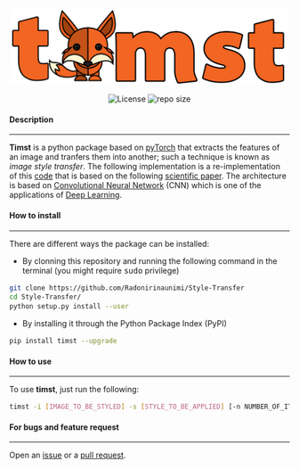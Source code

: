 <p align="center">
  <img alt="Logo" src="https://github.com/Radonirinaunimi/Style-Transfer/blob/master/logo/logo.png" width=500>
</p>
<p align="center">
  <img alt="License" src="https://img.shields.io/github/license/Radonirinaunimi/Style-Transfer?style=flat-square">
  <img alt="repo size" src="https://img.shields.io/github/repo-size/Radonirinaunimi/Style-Transfer?style=flat-square">
</p>

#### Description
----------------

**Timst** is a python package based on [pyTorch]() that extracts the features of an image and tranfers them into another; such a technique is known as *image style transfer*. The following implementation is a re-implementation of this [code]() that is based on the following [scientific paper](https://arxiv.org/pdf/1508.06576.pdf). The architecture is based on [Convolutional Neural Network](https://www.cv-foundation.org/openaccess/content_cvpr_2016/papers/Gatys_Image_Style_Transfer_CVPR_2016_paper.pdf) (CNN) which is one of the applications of [Deep Learning](https://en.wikipedia.org/wiki/Deep_learning).


#### How to install
-------------------

There are different ways the package can be installed: 
* By clonning this repository and running the following command in the terminal (you might require <kbd>sudo</kbd> privilege)
```bash
git clone https://github.com/Radonirinaunimi/Style-Transfer
cd Style-Transfer/
python setup.py install --user
```
* By installing it through the Python Package Index (PyPI)
```bash
pip install timst --upgrade
```

#### How to use
---------------

To use **timst**, just run the following:
```bash
timst -i [IMAGE_TO_BE_STYLED] -s [STYLE_TO_BE_APPLIED] [-n NUMBER_OF_ITERATIONS]
```

#### For bugs and feature request
---------------------------------

Open an [issue](https://github.com/Radonirinaunimi/Style-Transfer/issues/new/choose) or a [pull request](https://github.com/Radonirinaunimi/Style-Transfer/compare).
